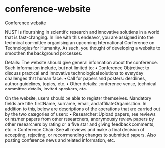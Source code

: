 # conference-website
Conference website 

NUST is flourishing in scientific research and innovative solutions in a world that is
fast-changing. In line with this endeavor, you are assigned into the technical committee organising an upcoming International Conference on Technologies for Humanity.
As such, you thought of developing a website to smoothen the background processes.

Details:
The website should give general information about the conference. Such information
include, but not limited to:
• Conference Objective: to discuss practical and innovative technological
solutions to everyday challenges that human face.
• Call for papers and posters: deadlines, author guidelines, topics, etc.
• Other details: conference venue, technical committee details, invited speakers,
  etc.
  
On the website, users should be able to register themselves.
Mandatory fields are title, firstName, surname, email, and affiliateOrganisation. In
addition to this, below are descriptions of the operations that are carried out by the
two categories of users:
• Researcher: Upload papers, see reviews of his/her papers from other researchers,
anonymously review papers by other researchers by rating on a five star and
giving feedback comments, etc.
• Conference Chair: See all reviews and make a final decision of accepting, rejecting, or recommending changes to submitted papers. Also posting conference
news and related information, etc.
